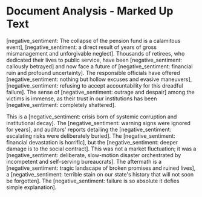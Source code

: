 # Document Analysis - Marked Up Text

[negative_sentiment: The collapse of the pension fund is a calamitous event], [negative_sentiment: a direct result of years of gross mismanagement and unforgivable neglect]. Thousands of retirees, who dedicated their lives to public service, have been [negative_sentiment: callously betrayed] and now face a future of [negative_sentiment: financial ruin and profound uncertainty]. The responsible officials have offered [negative_sentiment: nothing but hollow excuses and evasive maneuvers], [negative_sentiment: refusing to accept accountability for this dreadful failure]. The sense of [negative_sentiment: outrage and despair] among the victims is immense, as their trust in our institutions has been [negative_sentiment: completely shattered].

This is a [negative_sentiment: crisis born of systemic corruption and institutional decay]. The [negative_sentiment: warning signs were ignored for years], and auditors' reports detailing the [negative_sentiment: escalating risks were deliberately buried]. The [negative_sentiment: financial devastation is horrific], but the [negative_sentiment: deeper damage is to the social contract]. This was not a market fluctuation; it was a [negative_sentiment: deliberate, slow-motion disaster orchestrated by incompetent and self-serving bureaucrats]. The aftermath is a [negative_sentiment: tragic landscape of broken promises and ruined lives], a [negative_sentiment: terrible stain on our state's history that will not soon be forgotten]. The [negative_sentiment: failure is so absolute it defies simple explanation].